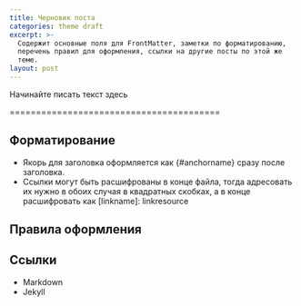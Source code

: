 ```yaml
---
title: Черновик поста
categories: theme draft
excerpt: >-
  Содержит основные поля для FrontMatter, заметки по форматированию,
  перечень правил для оформления, ссылки на другие посты по этой же
  теме.
layout: post
---
```


Начинайте писать текст здесь

========================================

## Форматирование

- Якорь для заголовка оформляется как {#anchorname} сразу после
  заголовка.
- Ссылки могут быть расшифрованы в конце файла, тогда адресовать их
  нужно в обоих случая в квадратных скобках, а в конце расшифровать
  как [linkname]: linkresource

## Правила оформления

## Ссылки

- Markdown
- Jekyll
